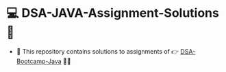 # :computer: DSA-JAVA-Assignment-Solutions:partying_face:
- :rocket: This repository contains solutions to assignments of :point_right:	 [DSA-Bootcamp-Java](https://github.com/kunal-kushwaha/DSA-Bootcamp-Java.git)  :clap::raised_hands:	

